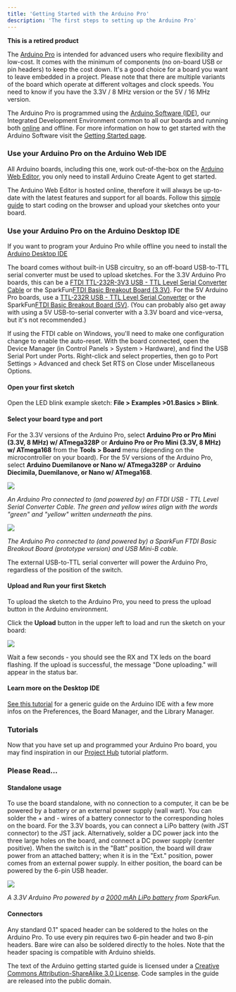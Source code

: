 ```yaml
---
title: 'Getting Started with the Arduino Pro'
description: 'The first steps to setting up the Arduino Pro'
---
```


**This is a retired product**

The [Arduino Pro](https://store.arduino.cc/arduino-pro) is intended for advanced users who require flexibility and low-cost. It comes with the minimum of components (no on-board USB or pin headers) to keep the cost down. It's a good choice for a board you want to leave embedded in a project. Please note that there are multiple variants of the board which operate at different voltages and clock speeds. You need to know if you have the 3.3V / 8 MHz version or the 5V / 16 MHz version.

The Arduino Pro is programmed using the [Arduino Software (IDE)](/en/Main/Software), our Integrated Development Environment common to all our boards and running both [online](https://create.arduino.cc/editor) and offline. For more information on how to get started with the Arduino Software visit the [Getting Started page](/en/Guide/HomePage).

### Use your Arduino Pro on the Arduino Web IDE



All Arduino boards, including this one, work out-of-the-box on the [Arduino Web Editor](https://create.arduino.cc/editor), you only need to install Arduino Create Agent to get started.

The Arduino Web Editor is hosted online, therefore it will always be up-to-date with the latest features and support for all boards. Follow this [simple guide](https://create.arduino.cc/projecthub/Arduino_Genuino/getting-started-with-arduino-web-editor-4b3e4a) to start coding on the browser and upload your sketches onto your board.





### Use your Arduino Pro on the Arduino Desktop IDE

If you want to program your Arduino Pro while offline you need to install the [Arduino Desktop IDE](/en/Main/Software)

The board comes without built-in USB circuitry, so an off-board USB-to-TTL serial converter must be used to upload sketches. For the 3.3V Arduino Pro boards, this can be a [FTDI TTL-232R-3V3 USB - TTL Level Serial Converter Cable](http://www.ftdichip.com/Products/EvaluationKits/TTL-232R-3V3.htm) or the SparkFun[FTDI Basic Breakout Board (3.3V)](http://www.sparkfun.com/commerce/product_info.php?products_id=8772). For the 5V Arduino Pro boards, use a [TTL-232R USB - TTL Level Serial Converter](http://www.ftdichip.com/Products/EvaluationKits/TTL-232R.htm) or the SparkFun[FTDI Basic Breakout Board (5V)](http://www.sparkfun.com/commerce/product_info.php?products_id=9115). (You can probably also get away with using a 5V USB-to-serial converter with a 3.3V board and vice-versa, but it's not recommended.)

If using the FTDI cable on Windows, you'll need to make one configuration change to enable the auto-reset. With the board connected, open the Device Manager (in Control Panels > System > Hardware), and find the USB Serial Port under Ports. Right-click and select properties, then go to Port Settings > Advanced and check Set RTS on Close under Miscellaneous Options.

#### Open your first sketch

Open the LED blink example sketch: **File > Examples >01.Basics > Blink**.

#### Select your board type and port

For the 3.3V versions of the Arduino Pro, select **Arduino Pro or Pro Mini (3.3V, 8 MHz) w/ ATmega328P** or **Arduino Pro or Pro Mini (3.3V, 8 MHz) w/ ATmega168** from the **Tools > Board** menu (depending on the microcontroller on your board). For the 5V versions of the Arduino Pro, select **Arduino Duemilanove or Nano w/ ATmega328P** or **Arduino Diecimila, Duemilanove, or Nano w/ ATmega168**.

![](./assets/ArduinoProFTDICable.jpg)

_An Arduino Pro connected to (and powered by) an FTDI USB - TTL Level Serial Converter Cable. The green and yellow wires align with the words "green" and "yellow" written underneath the pins._

![](./assets/ArduinoProFTDIBreakout.jpg)

_The Arduino Pro connected to (and powered by) a SparkFun FTDI Basic Breakout Board (prototype version) and USB Mini-B cable._

The external USB-to-TTL serial converter will power the Arduino Pro, regardless of the position of the switch.

#### Upload and Run your first Sketch

To upload the sketch to the Arduino Pro, you need to press the upload button in the Arduino environment.

Click the **Upload** button in the upper left to load and run the sketch on your board:

![](./assets/UNO_Upload.png)

Wait a few seconds - you should see the RX and TX leds on the board flashing. If the upload is successful, the message "Done uploading." will appear in the status bar.

#### Learn more on the Desktop IDE

[See this tutorial](https://create.arduino.cc/projecthub/Arduino_Genuino/getting-started-with-the-arduino-software-ide-623be4) for a generic guide on the Arduino IDE with a few more infos on the Preferences, the Board Manager, and the Library Manager.

### Tutorials

Now that you have set up and programmed your Arduino Pro board, you may find inspiration in our [Project Hub](https://create.arduino.cc/projecthub) tutorial platform.

### Please Read...

#### Standalone usage

To use the board standalone, with no connection to a computer, it can be be powered by a battery or an external power supply (wall wart). You can solder the + and - wires of a battery connector to the corresponding holes on the board. For the 3.3V boards, you can connect a LiPo battery (with JST connector) to the JST jack. Alternatively, solder a DC power jack into the three large holes on the board, and connect a DC power supply (center positive). When the switch is in the "Batt" position, the board will draw power from an attached battery; when it is in the "Ext." position, power comes from an external power supply. In either position, the board can be powered by the 6-pin USB header.

![](./assets/ArduinoProBattery.jpg)

_A 3.3V Arduino Pro powered by a [2000 mAh LiPo battery](https://www.sparkfun.com/commerce/product_info.php?products_id=8483) from SparkFun._

#### Connectors

Any standard 0.1" spaced header can be soldered to the holes on the Arduino Pro. To use every pin requires two 6-pin header and two 8-pin headers. Bare wire can also be soldered directly to the holes. Note that the header spacing is compatible with Arduino shields.

The text of the Arduino getting started guide is licensed under a
[Creative Commons Attribution-ShareAlike 3.0 License](http://creativecommons.org/licenses/by-sa/3.0/). Code samples in the guide are released into the public domain.
